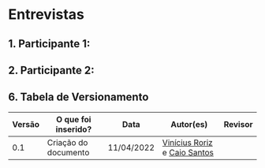 # Entrevistas

## 1. Participante 1: 


## 2. Participante 2: 


## 6. Tabela de Versionamento
Versão |  O que foi inserido? | Data | Autor(es)| Revisor |
---- |----- | ---- | ---- | ---- |
0.1| Criação do documento | 11/04/2022| [Vinícius Roriz](https://github.com/viniciusroriz) e [Caio Santos](https://github.com/caiobsantos) | [](https://github.com/) |
